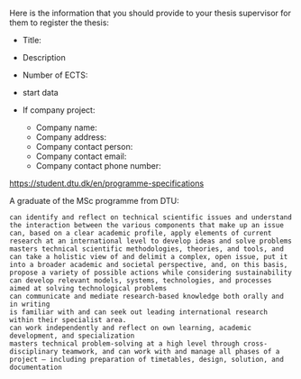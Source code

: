 

Here is the information that you should provide to your thesis supervisor for them to register the thesis:

* Title:
* Description
* Number of ECTS:
* start data

* If company project:
    * Company name:
    * Company address:
    * Company contact person:
    * Company contact email:
    * Company contact phone number:

https://student.dtu.dk/en/programme-specifications

A graduate of the MSc programme from DTU:

    can identify and reflect on technical scientific issues and understand the interaction between the various components that make up an issue
    can, based on a clear academic profile, apply elements of current research at an international level to develop ideas and solve problems
    masters technical scientific methodologies, theories, and tools, and can take a holistic view of and delimit a complex, open issue, put it into a broader academic and societal perspective, and, on this basis, propose a variety of possible actions while considering sustainability
    can develop relevant models, systems, technologies, and processes aimed at solving technological problems
    can communicate and mediate research-based knowledge both orally and in writing
    is familiar with and can seek out leading international research within their specialist area.
    can work independently and reflect on own learning, academic development, and specialization
    masters technical problem-solving at a high level through cross-disciplinary teamwork, and can work with and manage all phases of a project – including preparation of timetables, design, solution, and documentation
